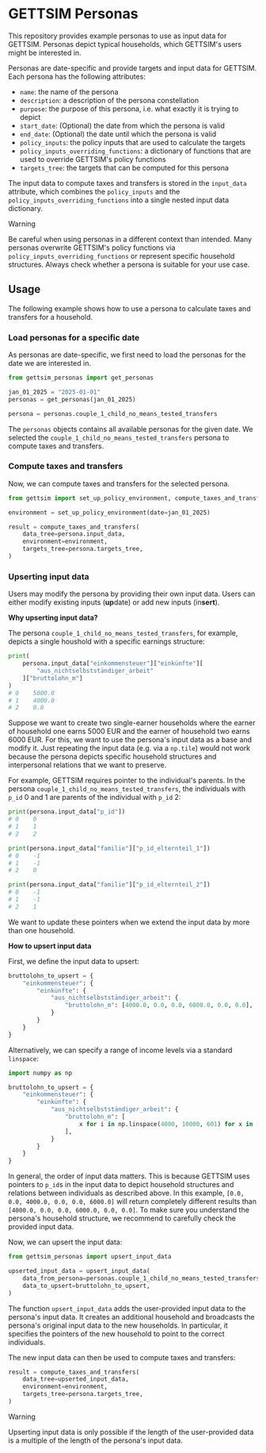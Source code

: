 # GETTSIM Personas

This repository provides example personas to use as input data for GETTSIM. Personas
depict typical households, which GETTSIM's users might be interested in.

Personas are date-specific and provide targets and input data for GETTSIM. Each persona
has the following attributes:

- `name`: the name of the persona
- `description`: a description of the persona constellation
- `purpose`: the purpose of this persona, i.e. what exactly it is trying to depict
- `start_date`: (Optional) the date from which the persona is valid
- `end_date`: (Optional) the date until which the persona is valid
- `policy_inputs`: the policy inputs that are used to calculate the targets
- `policy_inputs_overriding_functions`: a dictionary of functions that are used to
  override GETTSIM's policy functions
- `targets_tree`: the targets that can be computed for this persona

The input data to compute taxes and transfers is stored in the `input_data` attribute,
which combines the `policy_inputs` and the `policy_inputs_overriding_functions` into a
single nested input data dictionary.

> [!WARNING]
> Be careful when using personas in a different context than intended. Many personas
> overwrite GETTSIM's policy functions via `policy_inputs_overriding_functions` or
> represent specific household structures. Always check whether a persona is suitable
> for your use case.

## Usage

The following example shows how to use a persona to calculate taxes and transfers for a
household.

### Load personas for a specific date

As personas are date-specific, we first need to load the personas for the date we are
interested in.

```python
from gettsim_personas import get_personas

jan_01_2025 = "2025-01-01"
personas = get_personas(jan_01_2025)

persona = personas.couple_1_child_no_means_tested_transfers
```

The `personas` objects contains all available personas for the given date. We selected
the `couple_1_child_no_means_tested_transfers` persona to compute taxes and transfers.

### Compute taxes and transfers

Now, we can compute taxes and transfers for the selected persona.

```python
from gettsim import set_up_policy_environment, compute_taxes_and_transfers

environment = set_up_policy_environment(date=jan_01_2025)

result = compute_taxes_and_transfers(
    data_tree=persona.input_data,
    environment=environment,
    targets_tree=persona.targets_tree,
)
```

### Upserting input data

Users may modify the persona by providing their own input data. Users can either modify
existing inputs (**up**date) or add new inputs (in**sert**).

**Why upserting input data?**

The persona `couple_1_child_no_means_tested_transfers`, for example, depicts a single
houshold with a specific earnings structure:

```python
print(
    persona.input_data["einkommensteuer"]["einkünfte"][
        "aus_nichtselbstständiger_arbeit"
    ]["bruttolohn_m"]
)
# 0    5000.0
# 1    4000.0
# 2    0.0
```

Suppose we want to create two single-earner households where the earner of household one
earns 5000 EUR and the earner of household two earns 6000 EUR. For this, we want to use
the persona's input data as a base and modify it. Just repeating the input data (e.g.
via a `np.tile`) would not work because the persona depicts specific household
structures and interpersonal relations that we want to preserve.

For example, GETTSIM requires pointer to the individual's parents. In the persona
`couple_1_child_no_means_tested_transfers`, the individuals with `p_id` 0 and 1 are
parents of the individual with `p_id` 2:

```python
print(persona.input_data["p_id"])
# 0    0
# 1    1
# 2    2

print(persona.input_data["familie"]["p_id_elternteil_1"])
# 0    -1
# 1    -1
# 2    0

print(persona.input_data["familie"]["p_id_elternteil_2"])
# 0    -1
# 1    -1
# 2    1
```

We want to update these pointers when we extend the input data by more than one
household.

**How to upsert input data**

First, we define the input data to upsert:

```python
bruttolohn_to_upsert = {
    "einkommensteuer": {
        "einkünfte": {
            "aus_nichtselbstständiger_arbeit": {
                "bruttolohn_m": [4000.0, 0.0, 0.0, 6000.0, 0.0, 0.0],
            }
        }
    }
}
```

Alternatively, we can specify a range of income levels via a standard `linspace`:

```python
import numpy as np

bruttolohn_to_upsert = {
    "einkommensteuer": {
        "einkünfte": {
            "aus_nichtselbstständiger_arbeit": {
                "bruttolohn_m": [
                    x for i in np.linspace(4000, 10000, 601) for x in [i, 0.0, 0.0]
                ],
            }
        }
    }
}
```

In general, the order of input data matters. This is because GETTSIM uses pointers to
`p_id`s in the input data to depict household structures and relations between
individuals as described above. In this example, `[0.0, 0.0, 4000.0, 0.0, 0.0, 6000.0]`
will return completely different results than `[4000.0, 0.0, 0.0, 6000.0, 0.0, 0.0]`. To
make sure you understand the persona's household structure, we recommend to carefully
check the provided input data.

Now, we can upsert the input data:

```python
from gettsim_personas import upsert_input_data

upserted_input_data = upsert_input_data(
    data_from_persona=personas.couple_1_child_no_means_tested_transfers.input_data,
    data_to_upsert=bruttolohn_to_upsert,
)
```

The function `upsert_input_data` adds the user-provided input data to the persona's
input data. It creates an additional household and broadcasts the persona's original
input data to the new households. In particular, it specifies the pointers of the new
household to point to the correct individuals.

The new input data can then be used to compute taxes and transfers:

```python
result = compute_taxes_and_transfers(
    data_tree=upserted_input_data,
    environment=environment,
    targets_tree=persona.targets_tree,
)
```

> [!WARNING]
> Upserting input data is only possible if the length of the user-provided data is a
> multiple of the length of the persona's input data.
